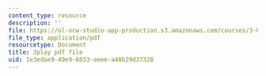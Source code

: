 ```yaml
---
content_type: resource
description: ''
file: https://ol-ocw-studio-app-production.s3.amazonaws.com/courses/3-091sc-introduction-to-solid-state-chemistry-fall-2010/1e3edae949e96033aeeea48b29d37328_giPLtjL0Mnc.pdf
file_type: application/pdf
resourcetype: Document
title: 3play pdf file
uid: 1e3edae9-49e9-6033-aeee-a48b29d37328
---
```

